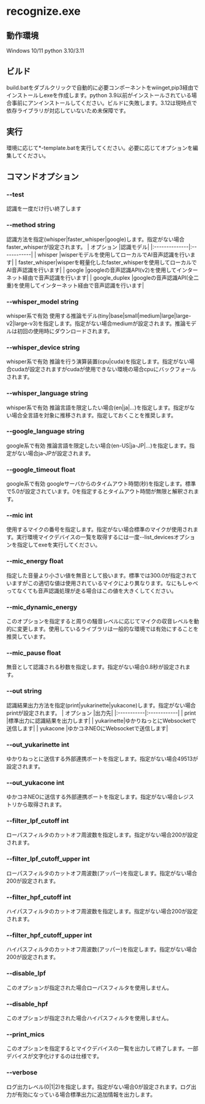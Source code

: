# recognize.exe

## 動作環境
Windows 10/11
python 3.10/3.11

## ビルド
build.batをダブルクリックで自動的に必要コンポーネントをwiinget,pip3経由でインストールしexeを作成します。python 3.9以前がインストールされている場合事前にアンインストールしてください。ビルドに失敗します。3.12は現時点で依存ライブラリが対応していないため未保障です。

## 実行
環境に応じて*-template.batを実行してください。必要に応じてオプションを編集してください。

## コマンドオプション
### --test 
認識を一度だけ行い終了します

### --method string
認識方法を指定(whisper|faster_whisper|google)します。指定がない場合faster_whisperが設定されます。
| オプション     |認識モデル|
|:--------------|:------------|
| whisper       |wisperモデルを使用してローカルでAI音声認識を行います|
| faster_whisper|wisperを軽量化したfaster_whisperを使用してローカルでAI音声認識を行います|
| google        |googleの音声認識API(v2)を使用してインターネット経由で音声認識を行います|
| google_duplex |googleの音声認識API(全二重)を使用してインターネット経由で音声認識を行います|

### --whisper_model string
whisper系で有効 
使用する推論モデル(tiny|base|small|medium|large|large-v2|large-v3)を指定します。指定がない場合mediumが設定されます。推論モデルは初回の使用時にダウンロードされます。

###  --whisper_device string
whisper系で有効 
推論を行う演算装置(cpu|cuda)を指定します。指定がない場合cudaが設定されますがcudaが使用できない環境の場合cpuにバックフォールされます。

### --whisper_language string
whisper系で有効 
推論言語を限定したい場合(en|ja|...)を指定します。指定がない場合全言語を対象に推移されます。指定しておくことを推奨します。

### --google_language string
google系で有効 
推論言語を限定したい場合(en-US|ja-JP|...)を指定します。指定がない場合ja-JPが設定されます。

### --google_timeout float
google系で有効 
googleサーバからのタイムアウト時間(秒)を指定します。標準で5.0が設定されています。0を指定するとタイムアウト時間が無限と解釈されます。

### --mic int
使用するマイクの番号を指定します。指定がない場合標準のマイクが使用されます。実行環境マイクデバイスの一覧を取得するには一度--list_devicesオプションを指定してexeを実行してください。

### --mic_energy float
指定した音量より小さい値を無音として扱います。標準では300.0が指定されていますがこの適切な値は使用されているマイクにより異なります。なにもしゃべってなくても音声認識処理が走る場合はこの値を大きくしてください。

### --mic_dynamic_energy
このオプションを指定すると周りの騒音レベルに応じてマイクの収音レベルを動的に変更します。使用しているライブラリは一般的な環境では有効にすることを推奨しています。

### --mic_pause float
無音として認識される秒数を指定します。指定がない場合0.8秒が設定されます。

### --out string
認識結果出力方法を指定(print|yukarinette|yukacone)します。指定がない場合printが設定されます。
| オプション  |出力先|
|:-----------|:------------|
| print      |標準出力に認識結果を出力します|
| yukarinette|ゆかりねっとにWebsocketで送信します|
| yukacone   |ゆかコネNEOにWebsocketで送信します|

### --out_yukarinette int
ゆかりねっとに送信する外部連携ポートを指定します。指定がない場合49513が設定されます。

### --out_yukacone int
ゆかコネNEOに送信する外部連携ポートを指定します。指定がない場合レジストリから取得されます。

### --filter_lpf_cutoff int
ローパスフィルタのカットオフ周波数を指定します。指定がない場合200が設定されます。

### --filter_lpf_cutoff_upper int
ローパスフィルタのカットオフ周波数(アッパー)を指定します。指定がない場合200が設定されます。

### --filter_hpf_cutoff int
ハイパスフィルタのカットオフ周波数を指定します。指定がない場合200が設定されます。

### --filter_hpf_cutoff_upper int
ハイパスフィルタのカットオフ周波数(アッパー)を指定します。指定がない場合200が設定されます。

### --disable_lpf
このオプションが指定された場合ローパスフィルタを使用しません。

### --disable_hpf 
このオプションが指定された場合ハイパスフィルタを使用しません。

###  --print_mics
このオプションを指定するとマイクデバイスの一覧を出力して終了します。一部デバイスが文字化けするのは仕様です。

### --verbose
ログ出力レベル(0|1|2)を指定します。指定がない場合0が設定されます。ログ出力が有効になっている場合標準出力に追加情報を出力します。

